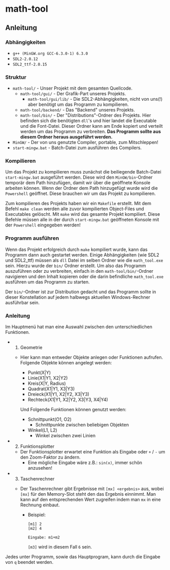 # math-tool

## Anleitung

### Abhängigkeiten
- `g++ (MinGW.org GCC-6.3.0-1) 6.3.0`
- `SDL2-2.0.12`
- `SDL2_ttf-2.0.15`

### Struktur
- `math-tool/` - Unser Projekt mit dem gesamten Quellcode.
    - `math-tool/gui/` - Der Grafik-Part unseres Projekts.
        - `math-tool/gui/lib/` - Die SDL2-Abhängigkeiten, nicht von uns(!) aber benötigt um das Programm zu kompilieren.
    - `math-tool/backend/` - Das "Backend" unseres Projekts.
    - `math-tool/bin/` - Der "Distributions"-Ordner des Projekts. Hier befinden sich die benötigten `dll`'s und hier landet die Executable und die Font-Datei. Dieser Ordner kann am Ende kopiert und verteilt werden um das Programm zu verbreiten. **Das Programm sollte aus diesem Ordner heraus ausgeführt werden.**
- `MinGW/` - Der von uns genutzte Compiler, portable, zum Mitschleppen!
- `start-mingw.bat` - Batch-Datei zum ausführen des Compilers.

### Kompilieren
Um das Projekt zu kompilieren muss zunächst die beiliegende Batch-Datei `start-mingw.bat` ausgeführt werden. Diese wird den `MinGW/bin`-Ordner temporär dem Path hinzufügen, damit wir über die geöffnete Konsole arbeiten können. Wenn der Ordner dem Path hinzugefügt wurde wird die `Powershell` geöffnet. Diese brauchen wir um das Projekt zu kompilieren.

Zum kompilieren des Projekts haben wir ein `Makefile` erstellt. Mit dem Befehl `make clean` werden alle zuvor kompilierten Object-Files und Executables gelöscht.
Mit `make` wird das gesamte Projekt kompiliert.
Diese Befehle müssen alle in der durch `start-mingw.bat` geöffneten Konsole mit der `Powershell` eingegeben werden!

### Programm ausführen
Wenn das Projekt erfolgreich durch `make` kompiliert wurde, kann das Programm dann auch gestartet werden. Einige Abhängigkeiten (wie SDL2 und SDL2_ttf) müssen als `dll` Datei im selben Ordner wie die `math_tool.exe` sein. Hierzu wurde der `bin/` Ordner erstellt. Um also das Programm auszuführen oder zu verbreiten, einfach in den `math-tool/bin/`-Ordner navigieren und den Inhalt kopieren oder die darin befindliche `math_tool.exe` ausführen um das Programm zu starten.

Der `bin/`-Ordner ist zur Distribution gedacht und das Programm sollte in dieser Konstellation auf jedem halbwegs aktuellen Windows-Rechner ausführbar sein.

### Anleitung
Im Hauptmenü hat man eine Auswahl zwischen den unterschiedlichen Funktionen.

- 1) Geometrie
    - Hier kann man entweder Objekte anlegen oder Funktionen aufrufen.
    Folgende Objekte können angelegt werden:
        - Punkt(X|Y)
        - Linie(X1|Y1, X2|Y2)
        - Kreis(X|Y, Radius)
        - Quadrat(X1|Y1, X3|Y3)
        - Dreieck(X1|Y1, X2|Y2, X3|Y3)
        - Rechteck(X1|Y1, X2|Y2, X3|Y3, X4|Y4)
        
        Und Folgende Funktionen können genutzt werden:
        - Schnittpunkt(O1, O2)
            - Schnittpunkte zwischen beliebigen Objekten
        - Winkel(L1, L2)
            - Winkel zwischen zwei Linien
- 2) Funktionsplotter
    - Der Funktionsplotter erwartet eine Funktion als Eingabe oder `+` / `-` um den Zoom-Faktor zu ändern.
        - Eine mögliche Eingabe wäre z.B.: `sin(x)`, immer schön anzusehen!
- 3) Taschenrechner
    - Der Taschenrechner gibt Ergebnisse mit `[mx] <ergebnis>` aus, wobei `[mx]` für den Memory-Slot steht den das Ergebnis einnimmt. Man kann auf den entsprechenden Wert zugreifen indem man `mx` in eine Rechnung einbaut.

        - Beispiel:
            ```
            [m1] 2
            [m2] 4
            
            Eingabe: m1+m2
            ```
            `[m3]` wird in diesem Fall `6` sein.

Jedes unter Programm, sowie das Hauptprogram, kann durch die Eingabe von `q` beendet werden.